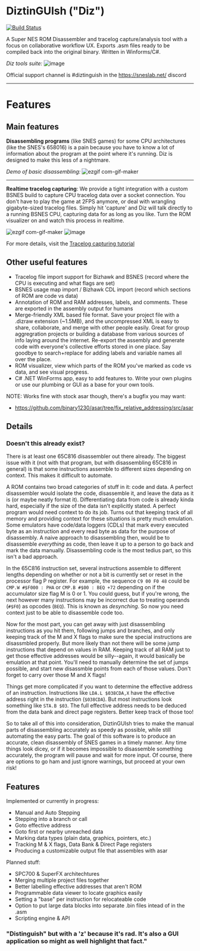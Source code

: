 # DiztinGUIsh ("Diz")
[![Build Status](https://github.com/Dotsarecool/DiztinGUIsh/actions/workflows/dotnet.yml/badge.svg)](https://github.com/Dotsarecool/DiztinGUIsh/actions/workflows/dotnet.yml)

A Super NES ROM Disassembler and tracelog capture/analysis tool with a focus on collaborative workflow UX. Exports .asm files ready to be compiled back into the original binary. Written in Winforms/C#.

_Diz tools suite:_
![image](https://user-images.githubusercontent.com/5413064/110195709-45767d80-7e0d-11eb-9f5f-1e21489dc8cd.png)

Official support channel is #diztinguish in the https://sneslab.net/ discord

---

# Features

## Main features

**Disassembling programs** (like SNES games) for some CPU architectures (like the SNES's 658016) is a pain because you have to know a lot of information about the program at the point where it's running. Diz is designed to make this less of a nightmare.

_Demo of basic disassembling:_
![ezgif com-gif-maker](https://i.imgur.com/Tb2H484.gif)

---

**Realtime tracelog capturing**: We provide a tight integration with a custom BSNES build to capture CPU tracelog data over a socket connection. You don't have to play the game at 2FPS anymore, or deal with wrangling gigabyte-sized tracelog files.  Simply hit 'capture' and Diz will talk directly to a running BSNES CPU, capturing data for as long as you like. Turn the ROM visualizer on and watch this process in realtime.

![ezgif com-gif-maker](https://user-images.githubusercontent.com/5413064/97286056-69033900-1819-11eb-925d-67e1bbce95a7.gif)
![image](https://user-images.githubusercontent.com/5413064/97133932-ed729080-1721-11eb-894e-4c110787aa75.png)

For more details, visit the [Tracelog capturing tutorial](https://github.com/Dotsarecool/DiztinGUIsh/blob/master/TRACE%20CAPTURE%20INSTRUCTIONS.md)

## Other useful features

- Tracelog file import support for Bizhawk and BSNES (record where the CPU is executing and what flags are set)
- BSNES usage map import / Bizhawk CDL import (record which sections of ROM are code vs data)
- Annotation of ROM and RAM addresses, labels, and comments. These are exported in the assembly output for humans
- Merge-friendly XML based file format. Save your project file with a .dizraw extension (~1.5MB), and the uncompressed XML is easy to share, collaborate, and merge with other people easily.  Great for group aggregration projects or building a database from various sources of info laying around the internet. Re-export the assembly and generate code with everyone's collective efforts stored in one place. Say goodbye to search+replace for adding labels and variable names all over the place.
- ROM visualizer, view which parts of the ROM you've marked as code vs data, and see visual progress.
- C# .NET WinForms app, easy to add features to. Write your own plugins or use our plumbing or GUI as a base for your own tools.

NOTE: Works fine with stock asar though, there's a bugfix you may want:
- https://github.com/binary1230/asar/tree/fix_relative_addressing/src/asar

## Details

### Doesn't this already exist?

There is at least one 65C816 disassembler out there already. The biggest issue with it (not with that program, but with disassembling 65C816 in general) is that some instructions assemble to different sizes depending on context. This makes it difficult to automate. 

A ROM contains two broad categories of stuff in it: code and data. A perfect disassembler would isolate the code, disassemble it, and leave the data as it is (or maybe neatly format it). Differentiating data from code is already kinda hard, especially if the size of the data isn't explicitly stated. A perfect program would need context to do its job. Turns out that keeping track of all memory and providing context for these situations is pretty much emulation. Some emulators have code/data loggers (CDLs) that mark every executed byte as an instruction and every read byte as data for the purpose of disassembly. A naive approach to disassembling then, would be to disassemble *everything* as code, then leave it up to a person to go back and mark the data manually. Disassembling code is the most tedius part, so this isn't a bad approach.

In the 65C816 instruction set, several instructions assemble to different lengths depending on whether or not a bit is currently set or reset in the processor flag P register. For example, the sequence `C9 00 F0 48` could be `CMP.W #$F000 : PHA` or `CMP.B #$00 : BEQ +72` depending on if the accumulator size flag M is 0 or 1. You could guess, but if you're wrong, the next however many instructions may be incorrect due to treating operands (`#$F0`) as opcodes (`BEQ`). This is known as *desynching*. So now you need context just to be able to disassemble code too.

Now for the most part, you can get away with just disassembling instructions as you hit them, following jumps and branches, and only keeping track of the M and X flags to make sure the special instructions are disassmbled properly. But more likely than not there will be some jump instructions that depend on values in RAM. Keeping track of all RAM just to get those effective addresses would be silly--again, it would basically be emulation at that point. You'll need to manually determine the set of jumps possible, and start new disassmble points from each of those values. Don't forget to carry over those M and X flags!

Things get more complicated if you want to determine the effective address of an instruction. Instructions like `LDA.L $038CDA,X` have the effective address right in the instruction (`$038CDA`). But most instructions look something like `STA.B $03`. The full effective address needs to be deduced from the data bank and direct page registers. Better keep track of those too!

So to take all of this into consideration, DiztinGUIsh tries to make the manual parts of disassembling accurately as speedy as possible, while still automating the easy parts. The goal of this software is to produce an accurate, clean disassembly of SNES games in a timely manner. Any time things look dicey, or if it becomes impossible to disassemble something accurately, the program will pause and wait for more input. Of course, there are options to go ham and just ignore warnings, but proceed at your own risk!

## Features

Implemented or currently in progress:

* Manual and Auto Stepping
* Stepping into a branch or call
* Goto effective address
* Goto first or nearby unreached data
* Marking data types (plain data, graphics, pointers, etc.)
* Tracking M & X flags, Data Bank & Direct Page registers
* Producing a customizable output file that assembles with asar

Planned stuff:

* SPC700 & SuperFX architechtures
* Merging multiple project files together
* Better labelling effective addresses that aren't ROM
* Programmable data viewer to locate graphics easily
* Setting a "base" per instruction for relocateable code
* Option to put large data blocks into separate .bin files intead of in the .asm
* Scripting engine & API


### "Distinguish" but with a 'z' because it's rad. It's also a GUI application so might as well highlight that fact."
